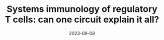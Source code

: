---
title: "Systems immunology of regulatory T cells: can one circuit explain it all?"
collection: publications
link: 'https://www.cell.com/trends/immunology/fulltext/S1471-4906(23)00161-8'
date: 2023-09-08
venue: 'Trends in Immunology'
authors: 'Shubham Tripathi, John S. Tsang, and Kyemyung Park'
---